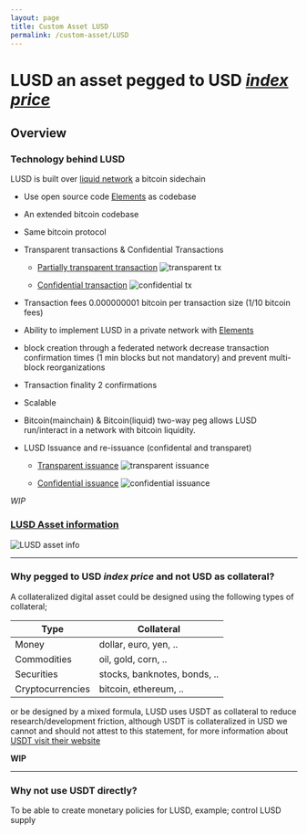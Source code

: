 ```yaml
---
layout: page
title: Custom Asset LUSD
permalink: /custom-asset/LUSD
---
```


# LUSD an asset pegged to USD [_index price_](https://en.wikipedia.org/wiki/Price_index)  



## Overview

### Technology behind LUSD

LUSD is built over [liquid network](https://blockstream.com/liquid/) a bitcoin sidechain 

- Use open source code [Elements](https://elementsproject.org/) as codebase

- An extended bitcoin codebase

- Same bitcoin protocol 

- Transparent transactions & Confidential Transactions

  - [Partially transparent transaction](https://blockstream.info/liquid/tx/99eaba3fba297bee53179ce58d0c77b63d007ce68d29c3673d61d6cc170466c1) <img class="" alt="transparent tx" src="{{ site.url }}/images/transparent_tx.png" />

  - [Confidential transaction](https://blockstream.info/liquid/tx/c46702887f6a05cdbeb8ef02474733a19f210fc27f8cda4f59bd88d3d495b9ac) <img class="" alt="confidential tx" src="{{ site.url }}/images/confidential_tx.png" />

- Transaction fees 0.000000001 bitcoin per transaction size (1/10 bitcoin fees) 

- Ability to implement LUSD in a private network with [Elements](https://elementsproject.org/) 

- block creation through a federated network decrease transaction confirmation times (1 min blocks but not mandatory) and prevent multi-block reorganizations

- Transaction finality 2 confirmations

- Scalable

- Bitcoin(mainchain) & Bitcoin(liquid) two-way peg allows LUSD run/interact in a network with bitcoin liquidity.

- LUSD Issuance and re-issuance (confidental and transparet)

  - [Transparent issuance](https://blockstream.info/liquid/asset/84467161a382f4b55912805a1ab992c89a7ca126024dbf1463b3d8d5cdf9e68b) <img class="" alt="transparent issuance" src="{{ site.url }}/images/transparent_issuance.png" />

  - [Confidential issuance](https://blockstream.info/liquid/asset/0776a19697274ad487d0fd9ccbffea6fef1c327512e78e01b08df662442e657b) <img class="" alt="confidential issuance" src="{{ site.url }}/images/confidential_issuance.png" />

_WIP_

### [LUSD Asset information](https://blockstream.info/liquid/asset/84467161a382f4b55912805a1ab992c89a7ca126024dbf1463b3d8d5cdf9e68b) 
<img class="" alt="LUSD asset info" src="{{ site.url }}/images/LUSD_asset_info.png" />

***
### Why pegged to USD _index price_ and not USD as collateral?
A collateralized digital asset could be designed using the following types of collateral;

|Type            |Collateral|
|--------|--------|
|Money           |dollar, euro, yen, ..       |
|Commodities     |oil, gold, corn, ..         |
|Securities      |stocks, banknotes, bonds, ..|
|Cryptocurrencies|bitcoin, ethereum, ..       |

or be designed by a mixed formula, LUSD uses USDT as collateral to reduce research/development friction, although USDT is collateralized in USD we cannot and should not attest to this statement, for more information about [USDT visit their website](https://tether.to/)

__WIP__

***

### Why not use USDT directly?
To be able to create monetary policies for LUSD, example; control LUSD supply 




